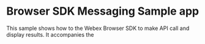 # Browser SDK Messaging Sample app

This sample shows how to the Webex Browser SDK to make API call and display results. 
It accompanies the 
